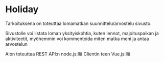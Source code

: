 # Holiday

Tarkoituksena on toteuttaa lomamatkan suunnittelu/arvostelu sivusto.

Sivustolle voi listata loman yksityiskohtia, kuten lennot, majoituspaikan ja aktiviteetit, myöhemmin voi kommentoida miten matka meni 
ja antaa arvostelun

Aion toteuttaa REST API:n node.js:llä 
Clientin teen Vue.js:llä
